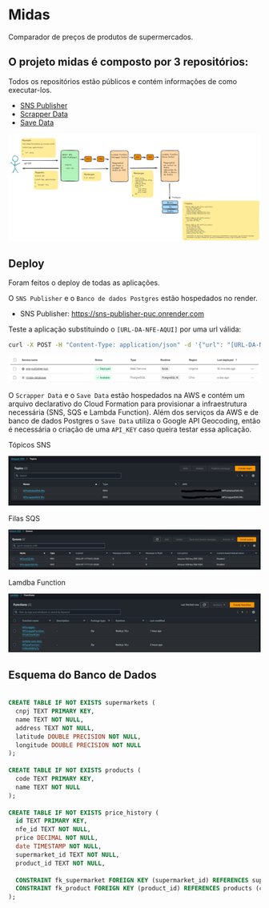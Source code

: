 # Midas

Comparador de preços de produtos de supermercados.

## O projeto midas é composto por 3 repositórios:

Todos os repositórios estão públicos e contém informações de como executar-los.

- [SNS Publisher](https://github.com/marcosparreiras/sns-publisher-puc)
- [Scrapper Data](https://github.com/marcosparreiras/lambda-scrapper-puc)
- [Save Data](https://github.com/marcosparreiras/lambda-save-data-puc)

![quadro branco do projeto](./images/white-board.png)

## Deploy

Foram feitos o deploy de todas as aplicações.

O `SNS Publisher` e o `Banco de dados Postgres` estão hospedados no render.

- SNS Publisher: https://sns-publisher-puc.onrender.com

Teste a aplicação substituindo o `[URL-DA-NFE-AQUI]` por uma url válida:

```bash
curl -X POST -H "Content-Type: application/json" -d '{"url": "[URL-DA-NFE-AQUI]"}' https://sns-publisher-puc.onrender.com/nfe
```

![evidência render](./images/render.png)

O `Scrapper Data` e o `Save Data` estão hospedados na AWS e contém um arquivo declarativo do Cloud Formation para provisionar a infraestrutura necessária (SNS, SQS e Lambda Function). Além dos serviços da AWS e de banco de dados Postgres o `Save Data` utiliza o Google API Geocoding, então é necessária o criação de uma `API_KEY` caso queira testar essa aplicação.

Tópicos SNS

![tópicos sns](./images/sns-topics.png)

Filas SQS

![filas sqs](./images/sqs-queues.png)

Lamdba Function

![funcoes lambdas](./images/lambda-functions.png)

## Esquema do Banco de Dados

```sql

CREATE TABLE IF NOT EXISTS supermarkets (
  cnpj TEXT PRIMARY KEY,
  name TEXT NOT NULL,
  address TEXT NOT NULL,
  latitude DOUBLE PRECISION NOT NULL,
  longitude DOUBLE PRECISION NOT NULL
);

CREATE TABLE IF NOT EXISTS products (
  code TEXT PRIMARY KEY,
  name TEXT NOT NULL
);

CREATE TABLE IF NOT EXISTS price_history (
  id TEXT PRIMARY KEY,
  nfe_id TEXT NOT NULL,
  price DECIMAL NOT NULL,
  date TIMESTAMP NOT NULL,
  supermarket_id TEXT NOT NULL,
  product_id TEXT NOT NULL,

  CONSTRAINT fk_supermarket FOREIGN KEY (supermarket_id) REFERENCES supermarkets (cnpj) ON DELETE CASCADE,
  CONSTRAINT fk_product FOREIGN KEY (product_id) REFERENCES products (code) ON DELETE CASCADE
);
```
